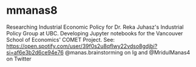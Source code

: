 # mmanas8
Researching Industrial Economic Policy for Dr. Reka Juhasz's Industrial Policy Group at UBC. 
Developing Jupyter notebooks for the Vancouver School of Economics' COMET Project. 
See: 
https://open.spotify.com/user/39f0s2u8qflwy22vdso8gdjbi?si=af6e3b2d6ce94e76
@manas.brainstorming on Ig and @MridulManas4 on Twitter
